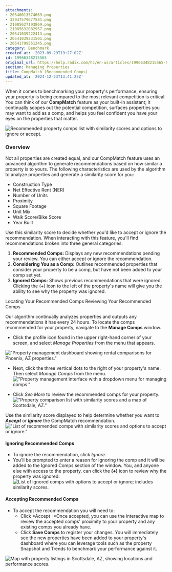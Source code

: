 ```yaml
---
attachments:
- 20540013574669.png
- 32947579677581.png
- 21085627193869.png
- 21085632082957.png
- 20541039222413.png
- 20541039231501.png
- 20541799551245.png
category: Benchmark
created_at: '2023-09-29T19:27:02Z'
id: 19966348215565
original_url: https://help.radix.com/hc/en-us/articles/19966348215565-CompMatch-Recommended-Comps
section: Managing Properties
title: CompMatch (Recommended Comps)
updated_at: '2024-12-23T13:41:25Z'
---
```


When it comes to benchmarking your property's performance, ensuring your property is being compared to the most relevant competition is critical. You can think of our **CompMatch** feature as your built-in assistant; it continually scopes out the potential competition, surfaces properties you may want to add as a comp, and helps you feel confident you have your eyes on the properties that matter.

![Recommended property comps list with similarity scores and options to ignore or accept.](attachments/20540013574669.png)

### Overview

Not all properties are created equal, and our CompMatch feature uses an advanced algorithm to generate recommendations based on how similar a property is to yours. The following characteristics are used by the algorithm to analyze properties and generate a similarity score for you:

* Construction Type
* Net Effective Rent (NER)
* Number of Units
* Proximity
* Square Footage
* Unit Mix
* Walk Score/Bike Score
* Year Built

Use this similarity score to decide whether you'd like to accept or ignore the recommendation. When interacting with this feature, you'll find recommendations broken into three general categories:

1. **Recommended Comps:** Displays any new recommendations pending your review. You can either accept or ignore the recommendation.
2. **Considering You as a Comp:** Outlines recommended properties that consider your property to be a comp, but have not been added to your comp set yet.
3. **Ignored Comps:** Shows previous recommendations that were ignored. Clicking the (+) icon to the left of the property's name will give you the ability to see why the property was ignored.

Locating Your Recommended Comps Reviewing Your Recommended Comps

Our algorithm continually analyzes properties and outputs any recommendations it has every 24 hours. To locate the comps recommended for your property, navigate to the **Manage Comps** window.

* Click the profile icon found in the upper right-hand corner of your screen, and select *Manage Properties* from the menu that appears.

!["Property management dashboard showing rental comparisons for Phoenix, AZ properties."](attachments/32947579677581.png)

* Next, click the three vertical dots to the right of your property's name. Then select *Manage Comps* from the menu. !["Property management interface with a dropdown menu for managing comps."](attachments/21085627193869.png)

* Click *See More* to review the recommended comps for your property. !["Property comparison list with similarity scores and a map of Scottsdale, AZ."](attachments/21085632082957.png)

Use the similarity score displayed to help determine whether you want to ***Accept*** or ***Ignore*** the CompMatch recommendation. !["List of recommended comps with similarity scores and options to accept or ignore."](attachments/20541039222413.png)

#### Ignoring Recommended Comps

* To ignore the recommendation, click *Ignore.*
* You'll be prompted to enter a reason for ignoring the comp and it will be added to the Ignored Comps section of the window. You, and anyone else with access to the property, can click the **(+)** icon to review why the property was ignored. ![List of ignored comps with options to accept or ignore; includes similarity scores.](attachments/20541039231501.png)

#### Accepting Recommended Comps

* To accept the recommendation you will need to:
  + Click *Accept -*Once accepted, you can use the interactive map to review the accepted comps' proximity to your property and any existing comps you already have.
  + Click **Save Comps** to register your changes. You will immediately see the new properties have been added to your property's dashboard where you can leverage tools such as the property Snapshot and Trends to benchmark your performance against it.

![Map with property listings in Scottsdale, AZ, showing locations and performance scores.](attachments/20541799551245.png)